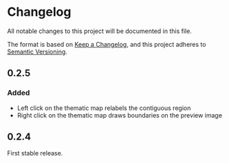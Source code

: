 # Changelog

All notable changes to this project will be documented in this file.

The format is based on [Keep a Changelog](https://keepachangelog.com/en/1.0.0/), 
and this project adheres to [Semantic Versioning](https://semver.org/spec/v2.0.0.htmlhttps://semver.org/spec/v2.0.0.html).

## 0.2.5
### Added
* Left click on the thematic map relabels the contiguous region
* Right click on the thematic map draws boundaries on the preview image

## 0.2.4
First stable release.